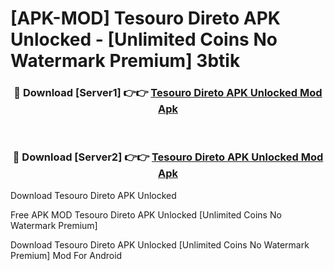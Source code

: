# [APK-MOD] Tesouro Direto APK Unlocked - [Unlimited Coins No Watermark Premium] 3btik



<div align="center">
<h3>🔴 Download [Server1] 👉👉 <a href="https://momento.my/?title=Tesouro_Direto_APK_Unlocked">Tesouro Direto APK Unlocked Mod Apk</a></h3><br>

<h3>🔴 Download [Server2] 👉👉 <a href="https://momento.my/?title=Tesouro_Direto_APK_Unlocked">Tesouro Direto APK Unlocked Mod Apk</a></h3>
</div>



Download Tesouro Direto APK Unlocked 

Free APK MOD Tesouro Direto APK Unlocked [Unlimited Coins No Watermark Premium]

Download Tesouro Direto APK Unlocked [Unlimited Coins No Watermark Premium] Mod For Android
